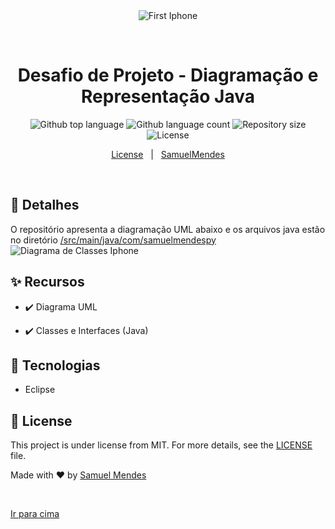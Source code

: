 <div align="center" id="top"> 
  <img src="./.github/app.gif" alt="First Iphone" />

  &#xa0;

</div>

<h1 align="center">Desafio de Projeto - Diagramação e Representação Java</h1>

<p align="center">
  <img alt="Github top language" src="https://img.shields.io/github/languages/top/samuelmendespy/java-course-oop-design?color=56BEB8">

  <img alt="Github language count" src="https://img.shields.io/github/languages/count/samuelmendespy/java-course-oop-design?color=56BEB8">

  <img alt="Repository size" src="https://img.shields.io/github/repo-size/samuelmendespy/java-course-oop-design?color=56BEB8">

  <img alt="License" src="https://img.shields.io/github/license/samuelmendespy/java-course-oop-design?color=56BEB8">

</p>

<p align="center">
  <a href="#memo-license">License</a> &#xa0; | &#xa0;
  <a href="https://github.com/samuelmendespy" target="_blank">SamuelMendes</a>
</p>

<br>

## :dart: Detalhes ##
O repositório apresenta a diagramação UML abaixo e os arquivos java estão no diretório [/src/main/java/com/samuelmendespy](https://github.com/samuelmendespy/java-course-oop-design/tree/main/src/main/java/com/samuelmendespy)
![Diagrama de Classes Iphone ](/samuelmendespy.png "Diagrama UML")


## :sparkles: Recursos ##

- :heavy_check_mark: Diagrama UML

- :heavy_check_mark: Classes e Interfaces (Java)

## :rocket: Tecnologias ##

- Eclipse

## :memo: License ##

This project is under license from MIT. For more details, see the [LICENSE](LICENSE.md) file.




Made with :heart: by <a href="https://github.com/samuelmendespy" target="_blank">Samuel Mendes</a>

&#xa0;

<a href="#top">Ir para cima</a>
